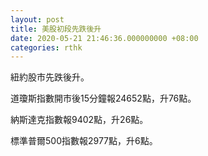 ```yaml
---
layout: post
title: 美股初段先跌後升
date: 2020-05-21 21:46:36.000000000 +08:00
categories: rthk
---
```


紐約股市先跌後升。

道瓊斯指數開市後15分鐘報24652點，升76點。

納斯達克指數報9402點，升26點。

標準普爾500指數報2977點，升6點。
